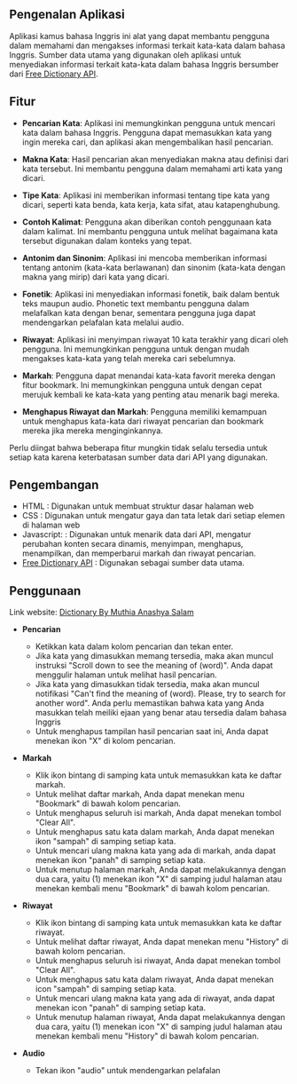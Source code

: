 ## Pengenalan Aplikasi
Aplikasi kamus bahasa Inggris ini alat yang dapat membantu pengguna dalam memahami dan mengakses informasi terkait kata-kata dalam bahasa Inggris. Sumber data utama yang digunakan oleh aplikasi untuk menyediakan informasi terkait kata-kata dalam bahasa Inggris bersumber dari [Free Dictionary API](https://dictionaryapi.dev/).

## Fitur
- **Pencarian Kata**: Aplikasi ini memungkinkan pengguna untuk mencari kata dalam bahasa Inggris. Pengguna dapat memasukkan kata yang ingin mereka cari, dan aplikasi akan mengembalikan hasil pencarian.

- **Makna Kata**: Hasil pencarian akan menyediakan makna atau definisi dari kata tersebut. Ini membantu pengguna dalam memahami arti kata yang dicari.

- **Tipe Kata**: Aplikasi ini memberikan informasi tentang tipe kata yang dicari, seperti kata benda, kata kerja, kata sifat, atau katapenghubung.

- **Contoh Kalimat**: Pengguna akan diberikan contoh penggunaan kata dalam kalimat. Ini membantu pengguna untuk melihat bagaimana kata tersebut digunakan dalam konteks yang tepat.

- **Antonim dan Sinonim**: Aplikasi ini mencoba memberikan informasi tentang antonim (kata-kata berlawanan) dan sinonim (kata-kata dengan makna yang mirip) dari kata yang dicari.

- **Fonetik**: Aplikasi ini menyediakan informasi fonetik, baik dalam bentuk teks maupun audio. Phonetic text membantu pengguna dalam melafalkan kata dengan benar, sementara pengguna juga dapat mendengarkan pelafalan kata melalui audio.

- **Riwayat**: Aplikasi ini menyimpan riwayat 10 kata terakhir yang dicari oleh pengguna. Ini memungkinkan pengguna untuk dengan mudah mengakses kata-kata yang telah mereka cari sebelumnya.

- **Markah**: Pengguna dapat menandai kata-kata favorit mereka dengan fitur bookmark. Ini memungkinkan pengguna untuk dengan cepat merujuk kembali ke kata-kata yang penting atau menarik bagi mereka.

- **Menghapus Riwayat dan Markah**: Pengguna memiliki kemampuan untuk menghapus kata-kata dari riwayat pencarian dan bookmark mereka jika mereka menginginkannya.

Perlu diingat bahwa beberapa fitur mungkin tidak selalu tersedia untuk setiap kata karena keterbatasan sumber data dari API yang digunakan. 

## Pengembangan
- HTML        : Digunakan untuk membuat struktur dasar halaman web
- CSS         : Digunakan untuk mengatur gaya dan tata letak dari setiap elemen di halaman web
- Javascript: : Digunakan untuk menarik data dari API, mengatur perubahan konten secara dinamis, menyimpan, menghapus, menampilkan, dan memperbarui markah dan riwayat pencarian.
- [Free Dictionary API](https://dictionaryapi.dev/)       : Digunakan sebagai sumber data utama.

## Penggunaan
Link website: [Dictionary By Muthia Anashya Salam](https://muthiasalam.github.io/D121211003_Muthia-Anashya-Salam_Kamus/)
- **Pencarian**
  - Ketikkan kata dalam kolom pencarian dan tekan enter.
  - Jika kata yang dimasukkan memang tersedia, maka akan muncul instruksi "Scroll down to see the meaning of (word)". Anda dapat menggulir halaman untuk melihat hasil pencarian.
  - Jika kata yang dimasukkan tidak tersedia, maka akan muncul notifikasi "Can't find the meaning of (word). Please, try to search for another word". Anda perlu memastikan bahwa kata yang Anda masukkan telah meiliki ejaan yang benar atau tersedia dalam bahasa Inggris
  - Untuk menghapus tampilan hasil pencarian saat ini, Anda dapat menekan ikon "X" di kolom pencarian.

- **Markah**
  - Klik ikon bintang di samping kata untuk memasukkan kata ke daftar markah.
  - Untuk melihat daftar markah, Anda dapat menekan menu "Bookmark" di bawah kolom pencarian.
  - Untuk menghapus seluruh isi markah, Anda dapat menekan tombol "Clear All".
  - Untuk menghapus satu kata dalam markah, Anda dapat menekan ikon "sampah" di samping setiap kata.
  - Untuk mencari ulang makna kata yang ada di markah, anda dapat menekan ikon "panah" di samping setiap kata.
  - Untuk menutup halaman markah, Anda dapat melakukannya dengan dua cara, yaitu (1) menekan ikon "X" di samping judul halaman atau menekan kembali menu "Bookmark" di bawah kolom pencarian.

- **Riwayat**
  - Klik ikon bintang di samping kata untuk memasukkan kata ke daftar riwayat.
  - Untuk melihat daftar riwayat, Anda dapat menekan menu "History" di bawah kolom pencarian.
  - Untuk menghapus seluruh isi riwayat, Anda dapat menekan tombol "Clear All".
  - Untuk menghapus satu kata dalam riwayat, Anda dapat menekan icon "sampah" di samping setiap kata.
  - Untuk mencari ulang makna kata yang ada di riwayat, anda dapat menekan icon "panah" di samping setiap kata.
  - Untuk menutup halaman riwayat, Anda dapat melakukannya dengan dua cara, yaitu (1) menekan icon "X" di samping judul halaman atau menekan kembali menu "History" di bawah kolom pencarian.
 
- **Audio**
  - Tekan ikon "audio" untuk mendengarkan pelafalan
  
  

